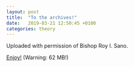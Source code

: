 ```yaml
---
layout: post
title:  "To the archives!"
date:   2019-03-21 12:50:45 +0100
categories: theory
---
```


Uploaded with permission of Bishop Roy I. Sano.

[Enjoy!](/files/SanoReader1976.pdf) (Warning: 62 MB!)
